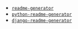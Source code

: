+   [`readme-generator`](https://pypi.org/project/readme-generator/)
+   [`python-readme-generator`](https://pypi.org/project/python-readme-generator/)
+   [`django-readme-generator`](https://pypi.org/project/django-readme-generator/)
